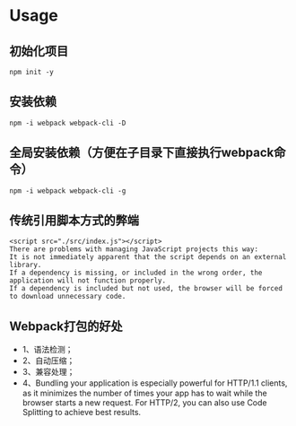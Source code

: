 # Usage

## 初始化项目
```
npm init -y
```

## 安装依赖
```
npm -i webpack webpack-cli -D
```

## 全局安装依赖（方便在子目录下直接执行webpack命令）
```
npm -i webpack webpack-cli -g
```

## 传统引用脚本方式的弊端
```
<script src="./src/index.js"></script>
There are problems with managing JavaScript projects this way:
It is not immediately apparent that the script depends on an external library.
If a dependency is missing, or included in the wrong order, the application will not function properly.
If a dependency is included but not used, the browser will be forced to download unnecessary code.
```

## Webpack打包的好处
- 1、语法检测；
- 2、自动压缩；
- 3、兼容处理；
- 4、Bundling your application is especially powerful for HTTP/1.1 clients, as it minimizes the number of times your app has to wait while the browser starts a new request. For HTTP/2, you can also use Code Splitting to achieve best results.
